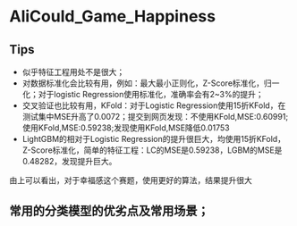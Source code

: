 # AliCould_Game_Happiness

## Tips
* 似乎特征工程用处不是很大；
* 对数据标准化会比较有用，例如：最大最小正则化，Z-Score标准化，归一化；对于logistic Regression使用标准化，准确率会有2~3%的提升；
* 交叉验证也比较有用，KFold：对于Logistic Regression使用15折KFold，在测试集中MSE升高了0.0072；提交到网页发现：不使用KFold,MSE:0.60991;使用KFold,MSE:0.59238;发现使用KFold,MSE降低0.01753
* LightGBM的相对于Logistic Regression的提升很巨大，均使用15折KFold，Z-Score标准化，简单的特征工程：LC的MSE是0.59238，LGBM的MSE是0.48282，发现提升巨大。

由上可以看出，对于幸福感这个赛题，使用更好的算法，结果提升很大<br>
## 常用的分类模型的优劣点及常用场景；

